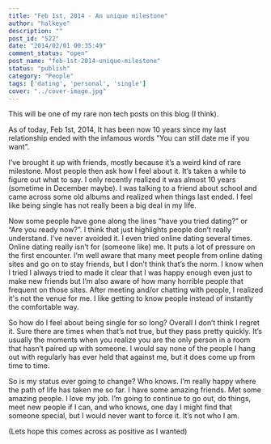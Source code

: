 ```yaml
---
title: "Feb 1st, 2014 - An unique milestone"
author: "halkeye"
description: ""
post_id: "522"
date: "2014/02/01 00:35:49"
comment_status: "open"
post_name: "feb-1st-2014-unique-milestone"
status: "publish"
category: "People"
tags: ['dating', 'personal', 'single']
cover: "../cover-image.jpg"
---
```


This will be one of my rare non tech posts on this blog (I think).

As of today, Feb 1st, 2014, It has been now 10 years since my last relationship ended with the infamous words "You can still date me if you want”.

I’ve brought it up with friends, mostly because it’s a weird kind of rare milestone. Most people then ask how I feel about it. It’s taken a while to figure out what to say. I only recently realized it was almost 10 years (sometime in December maybe). I was talking to a friend about school and came across some old albums and realized when things last ended. I feel like being single has not really been a big deal in my life.

Now some people have gone along the lines “have you tried dating?” or “Are you ready now?”. I think that just highlights people don’t really understand. I’ve never avoided it. I even tried online dating several times. Online dating really isn’t for (someone like) me. It puts a lot of pressure on the first encounter. I’m well aware that many meet people from online dating sites and go on to stay friends, but I don’t think that’s the norm. I know when I tried I always tried to made it clear that I was happy enough even just to make new friends but I’m also aware of how many horrible people that frequent on those sites. After meeting and/or chatting with people, I realized it's not the venue for me. I like getting to know people instead of instantly the comfortable way. 

So how do I feel about being single for so long? Overall I don’t think I regret it. Sure there are times when that’s not true, but they pass pretty quickly. It’s usually the moments when you realize you are the only person in a room that hasn’t paired up with someone. I would say none of the people I hang out with regularly has ever held that against me, but it does come up from time to time.

So is my status ever going to change? Who knows. I’m really happy where the path of life has taken me so far. I have some amazing friends. Met some amazing people. I love my job. I’m going to continue to go out, do things, meet new people if I can, and who knows, one day I might find that someone special, but I would never want to force it. It’s not who I am.

(Lets hope this comes across as positive as I wanted)
